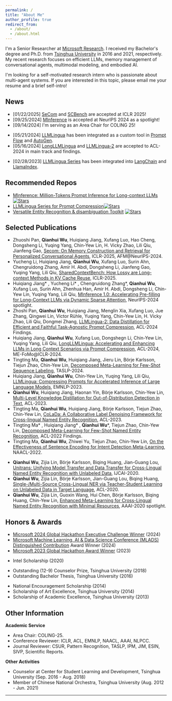 ```yaml
---
permalink: /
title: "About Me"
author_profile: true
redirect_from: 
  - /about/
  - /about.html
---
```


I'm a Senior Researcher at [Microsoft Research](https://www.microsoft.com/en-us/research/about-microsoft-research/).
I received my Bachelor's degree and Ph.D. from [Tsinghua University](https://www.tsinghua.edu.cn/en/index.htm) in 2016 and 2021, respectively.
My recent research focuses on efficient LLMs, memory management of conversational agents, multimodal modeling, and embodied AI.
<!--Information Extraction and low-resource NLP.-->

I'm looking for a self-motivated research intern who is passionate about multi-agent systems. If you are interested in this topic, please email me your resume and a brief self-intro!

News
------
* [01/22/2025] [SeCom](https://openreview.net/forum?id=xKDZAW0He3&referrer=%5Bthe%20profile%20of%20Qianhui%20Wu%5D(%2Fprofile%3Fid%3D~Qianhui_Wu1)) and [SCBench](https://arxiv.org/abs/2412.10319) are accepted at ICLR 2025!
* [09/25/2024] [MInference](https://arxiv.org/abs/2406.02536) is accepted at NeurIPS 2024 as a spotlight!
* [09/14/2024] I'm serving as an Area Chair for COLING 25!
<!--* [06/03/2024] [MInference](https://arxiv.org/abs/2407.02490) and [LLM Position Bias paper](https://arxiv.org/abs/2406.02536) are accepted to ES-FoMo II @ ICML24 and LCFM @ ICML24, respectively.-->
* [05/21/2024] [LLMLingua](https://llmlingua.com/llmlingua.html) has been integrated as a custom tool in [Prompt Flow](https://microsoft.github.io/promptflow/integrations/tools/llmlingua-prompt-compression-tool.html#introduction) and [AutoGen](https://microsoft.github.io/autogen/0.2/docs/topics/handling_long_contexts/compressing_text_w_llmligua).
* [05/16/2024] [LongLLMLingua](https://llmlingua.com/longllmlingua.html) and [LLMLingua-2](https://llmlingua.com/llmlingua2.html) are accepted to ACL-2024 in main track and findings.
<!--* [03/19/2024] We release [LLMLingua-2](https://llmlingua.com/llmlingua2.html), an efficient option for task-agnostic prompt compression with good performance and generalizability across different scenarios, boasting a 3x-6x speed improvement over LLMLingua.-->
* [02/28/2023] [LLMLingua Series](https://llmlingua.com/) has been integrated into [LangChain](https://github.com/langchain-ai/langchain/blob/master/docs/docs/integrations/retrievers/llmlingua.ipynb) and [LlamaIndex](https://github.com/run-llama/llama_index/blob/main/llama-index-legacy/llama_index/legacy/postprocessor/longllmlingua.py).
<!--* [02/28/2024] [LLMLingua Series](https://llmlingua.com/) has been added as a document compressor in [LangChain](https://github.com/langchain-ai/langchain/blob/master/docs/docs/integrations/retrievers/llmlingua.ipynb).-->
<!--* [10/26/2023] [LLMLingua Series](https://llmlingua.com/) has been integrated into [LlamaIndex](https://github.com/run-llama/llama_index/blob/main/llama-index-legacy/llama_index/legacy/postprocessor/longllmlingua.py).-->
<!--* [10/10/2023] We release [LongLLMLingua](https://llmlingua.com/longllmlingua.html), aiming to accelerate and enhance LLM inference in long-context scenarios via question-aware prompt compression and content reorganization.-->
<!--* [10/09/2023] We release [LLMLingua](https://llmlingua.com/llmlingua.html), a coarse-to-fine prompt compression method based on perplexity from a small language model such as LLaMA-7B.-->

Recommended Repos
------
* [MInference: Million-Tokens Prompt Inference for Long-context LLMs](https://arxiv.org/abs/2407.02490)[![Stars](https://img.shields.io/github/stars/microsoft/MInference?color=yellow&style=social)](https://github.com/microsoft/MInference)
* [LLMLingua Series for Prompt Compression](https://github.com/microsoft/LLMLingua)[![Stars](https://img.shields.io/github/stars/microsoft/LLMLingua?color=yellow&style=social)](https://github.com/microsoft/LLMLingua)
* [Versatile Entity Recognition & disambiguation Toolkit](https://github.com/microsoft/vert-papers) [![Stars](https://img.shields.io/github/stars/microsoft/vert-papers?color=yellow&style=social)](https://github.com/microsoft/vert-papers)

Selected Publications
------
* Zhuoshi Pan, **Qianhui Wu**, Huiqiang Jiang, Xufang Luo, Hao Cheng, Dongsheng Li, Yuqing Yang, Chin-Yew Lin, H. Vicky Zhao, Lili Qiu, Jianfeng Gao, [Secom: On Memory Construction and Retrieval for Personalized Conversational Agents](https://arxiv.org/html/2403.12968v1), ICLR-2025, AFM@NeurIPS-2024.
* Yucheng Li, Huiqiang Jiang, **Qianhui Wu**, Xufang Luo, Surin Ahn, Chengruidong Zhang, Amir H. Abdi, Dongsheng Li, Jianfeng Gao, Yuqing Yang, Lili Qiu, [SharedContextBench: How Lossy are Long-context Methods in KV Cache Reuse](https://arxiv.org/abs/2412.10319), ICLR-2025.
* Huiqiang Jiang* , Yucheng Li* , Chengruidong Zhang*, **Qianhui Wu**, Xufang Luo, Surin Ahn, Zhenhua Han, Amir H. Abdi, Dongsheng Li, Chin-Yew Lin, Yuqing Yang, Lili Qiu, [MInference 1.0: Accelerating Pre-filling for Long-Context LLMs via Dynamic Sparse Attention](https://arxiv.org/abs/2407.02490), NeurIPS-2024 spotlight.
* Zhoshi Pan, **Qianhui Wu**, Huiqiang Jiang, Menglin Xia, Xufang Luo, Jue Zhang, Qingwei Lin, Victor Rühle, Yuqing Yang, Chin-Yew Lin, H. Vicky Zhao, Lili Qiu, Dongmei Zhang, [LLMLingua-2: Data Distillation for Efficient and Faithful Task-Agnostic Prompt Compression](https://arxiv.org/html/2403.12968v1), ACL-2024 Findings.
* Huiqiang Jiang, **Qianhui Wu**, Xufang Luo, Dongshegn Li, Chin-Yew Lin, Yuqing Yang, Lili Qiu, [LongLLMLingua: Accelerating and Enhancing LLMs in Long Context Scenarios via Prompt Compression](https://arxiv.org/abs/2310.06839), ACL-2024, ME-FoMo@ICLR-2024.
* Tingting Ma, **Qianhui Wu**, Huiqiang Jiang, Jieru Lin, Börje Karlsson, Tiejun Zhao, Chin-Yew Lin, [Decomposed Meta-Learning for Few-Shot Sequence Labeling](https://ieeexplore.ieee.org/document/10458261/), TASLP-2024.
* Huiqiang Jiang, **Qianhui Wu**, Chin-Yew Lin, Yuqing Yang, Lili Qiu, [LLMLingua: Compressing Prompts for Accelerated Inference of Large Language Models](https://aclanthology.org/2023.emnlp-main.825/), EMNLP-2023.
* **Qianhui Wu**, Huiqiang Jiang, Haonan Yin, Börje Karlsson, Chin-Yew Lin, [Multi-Level Knowledge Distillation for Out-of-Distribution Detection in Text](https://aclanthology.org/2023.acl-long.403/), ACL-2023.
* Tingting Ma, **Qianhui Wu**, Huiqiang Jiang, Börje Karlsson, Tiejun Zhao, Chin-Yew Lin, [CoLaDa: A Collaborative Label Denoising Framework for Cross-lingual Named Entity Recognition](https://aclanthology.org/2023.acl-long.330/), ACL-2023.
* Tingting Ma* , Huiqiang Jiang* , **Qianhui Wu***, Tiejun Zhao, Chin-Yew Lin, [Decomposed Meta-Learning for Few-Shot Named Entity Recognition](https://aclanthology.org/2022.findings-acl.124/), ACL-2022 Findings.
* Tingting Ma, **Qianhui Wu**, Zhiwei Yu, Tiejun Zhao, Chin-Yew Lin, [On the Effectiveness of Sentence Encoding for Intent Detection Meta-Learning](https://aclanthology.org/2022.naacl-main.279/), NAACL-2022.
<!--* Yu Mo* , **Qianhui Wu***, Xiu Li, Biqing Huang, [Remaining Useful Life Estimation via Transformer Encoder Enhanced by a Gated Convolutional Unit](https://link.springer.com/article/10.1007/s10845-021-01750-x), JIM-2021.-->
* **Qianhui Wu**, Zijia Lin, Börje Karlsson, Biqing Huang, Jian-Guang Lou, [Unitrans: Unifying Model Transfer and Data Transfer for Cross-Lingual Named Entity Recognition with Unlabeled Data](https://www.ijcai.org/Proceedings/2020/0543.pdf), IJCAI-2020.
* **Qianhui Wu**, Zijia Lin, Börje Karlsson, Jian-Guang Lou, Biqing Huang, [Single-/Multi-Source Cross-Lingual NER via Teacher-Student Learning on Unlabeled Data in Target Language](https://aclanthology.org/2020.acl-main.581/), ACL-2020.
* **Qianhui Wu**, Zijia Lin, Guoxin Wang, Hui Chen, Börje Karlsson, Biqing Huang, Chin-Yew Lin, [Enhanced Meta-Learning for Cross-Lingual Named Entity Recognition with Minimal Resources](https://aaai.org/papers/09274-enhanced-meta-learning-for-cross-lingual-named-entity-recognition-with-minimal-resources/), AAAI-2020 spotlight.
<!--* **Qianhui Wu*** , Guoxin Wang*, Yuyin Zhu, Haoyan Liu, Börje Karlsson, [DeepMRT at the NTCIR-14 FinNum task: a hybrid neural model for numeral type classification in financial tweets](https://research.nii.ac.jp/ntcir/workshop/OnlineProceedings14/pdf/ntcir/07-NTCIR14-FINNUM-WuQ.pdf), NTCIR-2019.-->
<!--* **Qianhui Wu**, Keqin Ding, Biqing Huang, [Approach for Fault Prognosis Using Recurrent Neural Network](https://link.springer.com/article/10.1007/s10845-018-1428-5), JIM-2018.-->

Honors & Awards
------
* [Microsoft 2024 Global Hackathon Executive Challenge Winner](https://www.credly.com/earner/earned/badge/c5462195-58cb-4ea3-bfa6-421f28d14c70) (2024)
* [Microsoft Machine Learning, AI & Data Science Conference (MLADS) Distinguished Contribution](https://www.credly.com/badges/de094913-37b0-441d-ac1d-955d3c01ef1d) Award Winner (2024)
* [Microsoft 2023 Global Hackathon Award Winner](https://www.credly.com/badges/2f60ed04-4548-4d7c-a80f-c765ad6cee0f) (2023)
<!--* Outstanding Intern of "Stars of Tomorrow" Program, Microsoft Research Asia (2020)-->
* Intel Scholarship (2020)
<!--* Second Place Winner of NTCIR-2019 FinNum Task (2019)-->
<!--* Second-Class Scholarship, Tsinghua University (2018)-->
* Outstanding (12-9) Counselor Prize, Tsinghua University (2018)
* Outstanding Bachelor Thesis, Tsinghua University (2016)
<!--* Second Prize of Challenge Cup, Tsinghua University (2015)-->
* National Encouragement Scholarship (2014)
* Scholarship of Art Excellence, Tsinghua University (2014)
* Scholarship of Academic Excellence, Tsinghua University (2013)

Other Information
------
**Academic Service**
* Area Chair: COLING-25.
* Conference Reviewer: ICLR, ACL, EMNLP, NAACL, AAAI, NLPCC.
* Journal Reviewer: CSUR, Pattern Recognition, TASLP, IPM, JIM, ESIN, SIVP, Scientific Reports.

**Other Activities**
* Counselor at Center for Student Learning and Development, Tsinghua University (Sep. 2016 - Aug. 2018)
* Member of Chinese National Orchestra, Tsinghua University (Aug. 2012 - Jun. 2021)

------
<div style="width: 400px; margin: auto;">
  <script type='text/javascript' id='clustrmaps' src='//cdn.clustrmaps.com/map_v2.js?cl=080808&w=a&t=tt&d=sHUFovnSB1DX6vMbdeo1Jz4d6fXjO90cNXCmDhzb3e4&co=ffffff&cmo=3acc3a&cmn=ff5353&ct=808080'></script>
</div>

